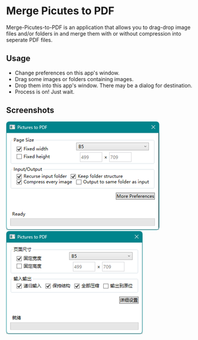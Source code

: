 # Merge Picutes to PDF

Merge-Picutes-to-PDF is an application that allows you to drag-drop image files and/or folders in and merge them with or without compression into seperate PDF files.

## Usage

- Change preferences on this app's window.
- Drag some images or folders containing images.
- Drop them into this app's window. There may be a dialog for destination.
- Process is on! Just wait.

## Screenshots

<img src="doc/mainui.png">

<img src="doc/mainuichs.png">
